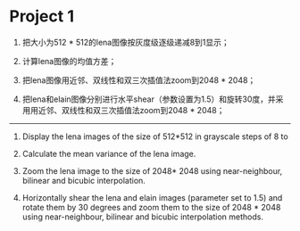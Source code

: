 # Project 1

1. 把大小为512 * 512的lena图像按灰度级逐级递减8到1显示；

2. 计算lena图像的均值方差；

3. 把lena图像用近邻、双线性和双三次插值法zoom到2048 * 2048；

4. 把lena和elain图像分别进行水平shear（参数设置为1.5）和旋转30度，并采用用近邻、双线性和双三次插值法zoom到2048 * 2048；

***

1. Display the lena images of the size of 512*512 in grayscale steps of 8 to 

2. Calculate the mean variance of the lena image.

3. Zoom the lena image to the size of 2048* 2048 using near-neighbour, bilinear and bicubic interpolation.

4. Horizontally shear the lena and elain images (parameter set to 1.5) and rotate them by 30 degrees and zoom them to the size of 2048 * 2048 using near-neighbour, bilinear and bicubic interpolation methods.